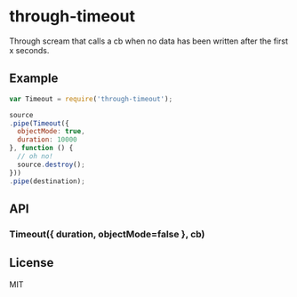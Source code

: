 
# through-timeout

Through scream that calls a cb when no data has been written after the first x seconds.

## Example

```js
var Timeout = require('through-timeout');

source
.pipe(Timeout({
  objectMode: true,
  duration: 10000 
}, function () {
  // oh no!
  source.destroy();  
}))
.pipe(destination);
```

## API

### Timeout({ duration, objectMode=false }, cb)

## License

MIT
